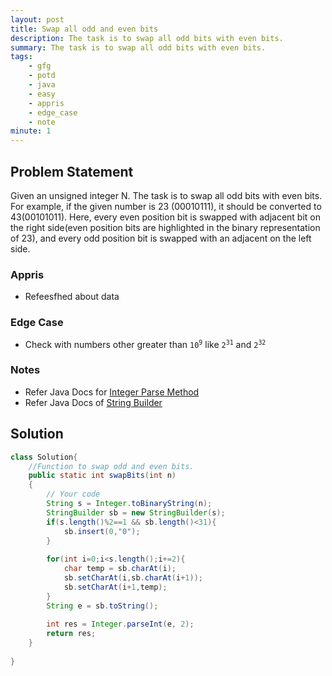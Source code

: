 ```yaml
---
layout: post
title: Swap all odd and even bits
description: The task is to swap all odd bits with even bits.
summary: The task is to swap all odd bits with even bits.
tags:
    - gfg
    - potd
    - java
    - easy
    - appris
    - edge_case
    - note
minute: 1
---
```


## Problem Statement
Given an unsigned integer N. The task is to swap all odd bits with even bits. For example, if the given number is 23 (00010111), it should be converted to 43(00101011). Here, every even position bit is swapped with adjacent bit on the right side(even position bits are highlighted in the binary representation of 23), and every odd position bit is swapped with an adjacent on the left side.

### Appris
- Refeesfhed about data 
### Edge Case
- Check with numbers other greater than <code>10<sup>9</sup></code> like <code>2<sup>31</sup></code> and  <code>2<sup>32</sup></code> 
 
### Notes
- Refer Java Docs for [Integer Parse Method](https://docs.oracle.com/javase/7/docs/api/java/lang/Integer.html#parseInt(java.lang.String,%20int))
- Refer Java Docs of [String Builder](https://docs.oracle.com/javase/7/docs/api/java/lang/StringBuilder.html#setCharAt(int,%20char))

## Solution
```java
class Solution{
    //Function to swap odd and even bits.
    public static int swapBits(int n) 
    {
	    // Your code
	    String s = Integer.toBinaryString(n);
	    StringBuilder sb = new StringBuilder(s);
	    if(s.length()%2==1 && sb.length()<31){
	        sb.insert(0,"0");
	    }
	    
	    for(int i=0;i<s.length();i+=2){
	        char temp = sb.charAt(i);
	        sb.setCharAt(i,sb.charAt(i+1));
	        sb.setCharAt(i+1,temp);
	    }
	    String e = sb.toString();
	    
	    int res = Integer.parseInt(e, 2);
	    return res;
	}
    
}
```

